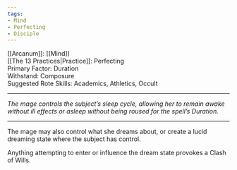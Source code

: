 ```yaml
---
tags:
- Mind
- Perfecting
- Disciple
---
```


[[Arcanum]]: [[Mind]]\
[[The 13 Practices|Practice]]: Perfecting\
Primary Factor: Duration\
Withstand: Composure\
Suggested Rote Skills: Academics, Athletics, Occult

---

_The mage controls the subject’s sleep cycle, allowing her to remain awake without ill effects or asleep without being roused for the spell’s Duration._

---

The mage may also control what she dreams about, or create a lucid dreaming state where the subject has control.

Anything attempting to enter or influence the dream state provokes a Clash of Wills.